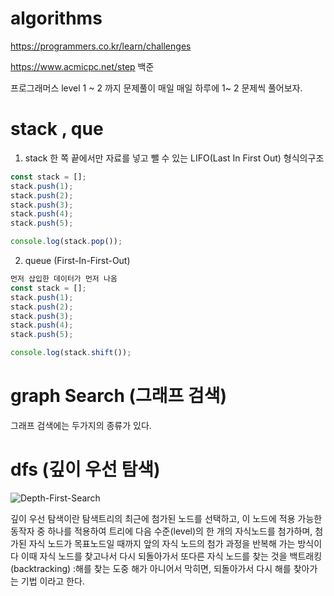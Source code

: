 # algorithms
https://programmers.co.kr/learn/challenges

https://www.acmicpc.net/step 백준 

프로그래머스 level 1 ~ 2 까지 문제풀이 
매일 매일 하루에 1~ 2 문제씩 풀어보자.

# stack , que
1) stack
한 쪽 끝에서만 자료를 넣고 뺄 수 있는 LIFO(Last In First Out) 형식의구조 
```javascript
const stack = [];
stack.push(1);
stack.push(2);
stack.push(3);
stack.push(4);
stack.push(5);

console.log(stack.pop());


```
2) queue
(First-In-First-Out)
```javascript
먼저 삽입한 데이터가 먼저 나옴 
const stack = [];
stack.push(1);
stack.push(2);
stack.push(3);
stack.push(4);
stack.push(5);

console.log(stack.shift());

```


# graph Search (그래프 검색)
그래프 검색에는 두가지의 종류가 있다.

# dfs (깊이 우선 탐색)

![Depth-First-Search](https://user-images.githubusercontent.com/69393030/178735703-8779f47c-b11d-4317-a2e1-8adf608e12c8.gif)

깊이 우선 탐색이란 
탐색트리의 최근에 첨가된 노드를 선택하고, 이 노드에 적용 가능한 동작자 중 하나를 적용하여 트리에 다음 수준(level)의 한 개의 자식노드를 첨가하며, 첨가된 자식 노드가 목표노드일 때까지 앞의 자식 노드의 첨가 과정을 반복해 가는 방식이다
이때 자식 노드를 찾고나서 다시 되돌아가서 또다른 자식 노드를 찾는 것을 백트래킹 (backtracking) :해를 찾는 도중 해가 아니어서 막히면, 되돌아가서 다시 해를 찾아가는 기법 이라고 한다.



